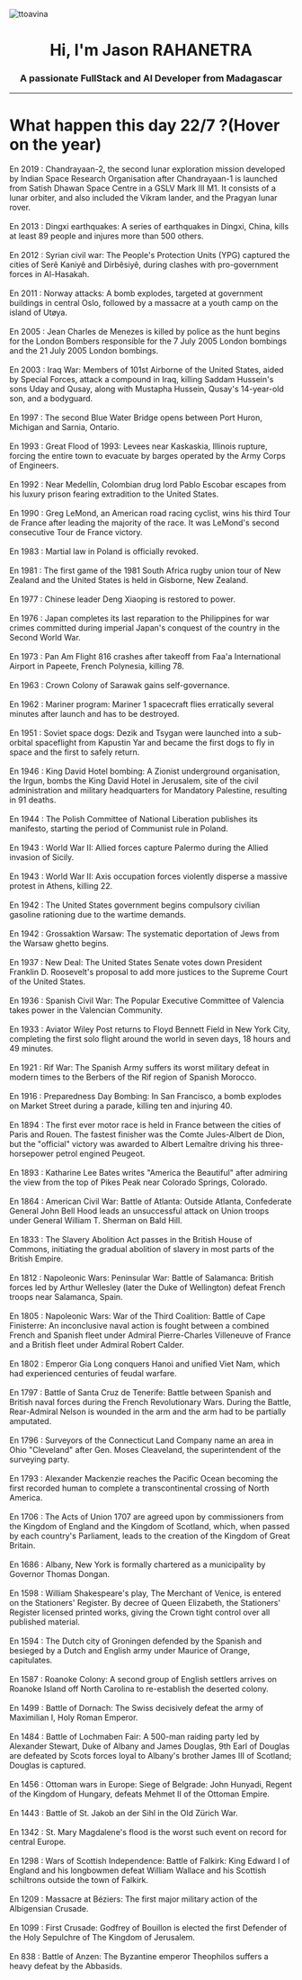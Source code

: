 
<p align="left"> <img src="https://komarev.com/ghpvc/?username=ttoavina&label=Profile%20views&color=0e75b6&style=flat" alt="ttoavina" /> </p>
<h1 align="center">Hi, I'm Jason RAHANETRA</h1>
<h3 align="center">A passionate FullStack and AI Developer from Madagascar</h3>
    
<hr/>
<h1> What happen this day 22/7 ?(Hover on the year)</h1>

En 2019 : Chandrayaan-2, the second lunar exploration mission developed by Indian Space Research Organisation after Chandrayaan-1 is launched from Satish Dhawan Space Centre in a GSLV Mark III M1. It consists of a lunar orbiter, and also included the Vikram lander, and the Pragyan lunar rover.
<br/><br/>
En 2013 : Dingxi earthquakes: A series of earthquakes in Dingxi, China, kills at least 89 people and injures more than 500 others.
<br/><br/>
En 2012 : Syrian civil war: The People's Protection Units (YPG) captured the cities of Serê Kaniyê and Dirbêsiyê, during clashes with pro-government forces in Al-Hasakah.
<br/><br/>
En 2011 : Norway attacks: A bomb explodes, targeted at government buildings in central Oslo, followed by a massacre at a youth camp on the island of Utøya.
<br/><br/>
En 2005 : Jean Charles de Menezes is killed by police as the hunt begins for the London Bombers responsible for the 7 July 2005 London bombings and the 21 July 2005 London bombings.
<br/><br/>
En 2003 : Iraq War: Members of 101st Airborne of the United States, aided by Special Forces, attack a compound in Iraq, killing Saddam Hussein's sons Uday and Qusay, along with Mustapha Hussein, Qusay's 14-year-old son, and a bodyguard.
<br/><br/>
En 1997 : The second Blue Water Bridge opens between Port Huron, Michigan and Sarnia, Ontario.
<br/><br/>
En 1993 : Great Flood of 1993: Levees near Kaskaskia, Illinois rupture, forcing the entire town to evacuate by barges operated by the Army Corps of Engineers.
<br/><br/>
En 1992 : Near Medellín, Colombian drug lord Pablo Escobar escapes from his luxury prison fearing extradition to the United States.
<br/><br/>
En 1990 : Greg LeMond, an American road racing cyclist, wins his third Tour de France after leading the majority of the race. It was LeMond's second consecutive Tour de France victory.
<br/><br/>
En 1983 : Martial law in Poland is officially revoked.
<br/><br/>
En 1981 : The first game of the 1981 South Africa rugby union tour of New Zealand and the United States is held in Gisborne, New Zealand.
<br/><br/>
En 1977 : Chinese leader Deng Xiaoping is restored to power.
<br/><br/>
En 1976 : Japan completes its last reparation to the Philippines for war crimes committed during imperial Japan's conquest of the country in the Second World War.
<br/><br/>
En 1973 : Pan Am Flight 816 crashes after takeoff from Faa'a International Airport in Papeete, French Polynesia, killing 78.
<br/><br/>
En 1963 : Crown Colony of Sarawak gains self-governance.
<br/><br/>
En 1962 : Mariner program: Mariner 1 spacecraft flies erratically several minutes after launch and has to be destroyed.
<br/><br/>
En 1951 : Soviet space dogs: Dezik and Tsygan were launched into a sub-orbital spaceflight from Kapustin Yar and became the first dogs to fly in space and the first to safely return.
<br/><br/>
En 1946 : King David Hotel bombing: A Zionist underground organisation, the Irgun, bombs the King David Hotel in Jerusalem, site of the civil administration and military headquarters for Mandatory Palestine, resulting in 91 deaths.
<br/><br/>
En 1944 : The Polish Committee of National Liberation publishes its manifesto, starting the period of Communist rule in Poland.
<br/><br/>
En 1943 : World War II: Allied forces capture Palermo during the Allied invasion of Sicily.
<br/><br/>
En 1943 : World War II: Axis occupation forces violently disperse a massive protest in Athens, killing 22.
<br/><br/>
En 1942 : The United States government begins compulsory civilian gasoline rationing due to the wartime demands.
<br/><br/>
En 1942 : Grossaktion Warsaw: The systematic deportation of Jews from the Warsaw ghetto begins.
<br/><br/>
En 1937 : New Deal: The United States Senate votes down President Franklin D. Roosevelt's proposal to add more justices to the Supreme Court of the United States.
<br/><br/>
En 1936 : Spanish Civil War: The Popular Executive Committee of Valencia takes power in the Valencian Community.
<br/><br/>
En 1933 : Aviator Wiley Post returns to Floyd Bennett Field in New York City, completing the first solo flight around the world in seven days, 18 hours and 49 minutes.
<br/><br/>
En 1921 : Rif War: The Spanish Army suffers its worst military defeat in modern times to the Berbers of the Rif region of Spanish Morocco.
<br/><br/>
En 1916 : Preparedness Day Bombing: In San Francisco, a bomb explodes on Market Street during a parade, killing ten and injuring 40.
<br/><br/>
En 1894 : The first ever motor race is held in France between the cities of Paris and Rouen. The fastest finisher was the Comte Jules-Albert de Dion, but the "official" victory was awarded to Albert Lemaître driving his three-horsepower petrol engined Peugeot.
<br/><br/>
En 1893 : Katharine Lee Bates writes "America the Beautiful" after admiring the view from the top of Pikes Peak near Colorado Springs, Colorado.
<br/><br/>
En 1864 : American Civil War: Battle of Atlanta: Outside Atlanta, Confederate General John Bell Hood leads an unsuccessful attack on Union troops under General William T. Sherman on Bald Hill.
<br/><br/>
En 1833 : The Slavery Abolition Act passes in the British House of Commons, initiating the gradual abolition of slavery in most parts of the British Empire.
<br/><br/>
En 1812 : Napoleonic Wars: Peninsular War: Battle of Salamanca: British forces led by Arthur Wellesley (later the Duke of Wellington) defeat French troops near Salamanca, Spain.
<br/><br/>
En 1805 : Napoleonic Wars: War of the Third Coalition: Battle of Cape Finisterre: An inconclusive naval action is fought between a combined French and Spanish fleet under Admiral Pierre-Charles Villeneuve of France and a British fleet under Admiral Robert Calder.
<br/><br/>
En 1802 : Emperor Gia Long conquers Hanoi and unified Viet Nam, which had experienced centuries of feudal warfare.
<br/><br/>
En 1797 : Battle of Santa Cruz de Tenerife: Battle between Spanish and British naval forces during the French Revolutionary Wars. During the Battle, Rear-Admiral Nelson is wounded in the arm and the arm had to be partially amputated.
<br/><br/>
En 1796 : Surveyors of the Connecticut Land Company name an area in Ohio "Cleveland" after Gen. Moses Cleaveland, the superintendent of the surveying party.
<br/><br/>
En 1793 : Alexander Mackenzie reaches the Pacific Ocean becoming the first recorded human to complete a transcontinental crossing of North America.
<br/><br/>
En 1706 : The Acts of Union 1707 are agreed upon by commissioners from the Kingdom of England and the Kingdom of Scotland, which, when passed by each country's Parliament, leads to the creation of the Kingdom of Great Britain.
<br/><br/>
En 1686 : Albany, New York is formally chartered as a municipality by Governor Thomas Dongan.
<br/><br/>
En 1598 : William Shakespeare's play, The Merchant of Venice, is entered on the Stationers' Register. By decree of Queen Elizabeth, the Stationers' Register licensed printed works, giving the Crown tight control over all published material.
<br/><br/>
En 1594 : The Dutch city of Groningen defended by the Spanish and besieged by a Dutch and English army under Maurice of Orange, capitulates.
<br/><br/>
En 1587 : Roanoke Colony: A second group of English settlers arrives on Roanoke Island off North Carolina to re-establish the deserted colony.
<br/><br/>
En 1499 : Battle of Dornach: The Swiss decisively defeat the army of Maximilian I, Holy Roman Emperor.
<br/><br/>
En 1484 : Battle of Lochmaben Fair: A 500-man raiding party led by Alexander Stewart, Duke of Albany and James Douglas, 9th Earl of Douglas are defeated by Scots forces loyal to Albany's brother James III of Scotland; Douglas is captured.
<br/><br/>
En 1456 : Ottoman wars in Europe: Siege of Belgrade: John Hunyadi, Regent of the Kingdom of Hungary, defeats Mehmet II of the Ottoman Empire.
<br/><br/>
En 1443 : Battle of St. Jakob an der Sihl in the Old Zürich War.
<br/><br/>
En 1342 : St. Mary Magdalene's flood is the worst such event on record for central Europe.
<br/><br/>
En 1298 : Wars of Scottish Independence: Battle of Falkirk: King Edward I of England and his longbowmen defeat William Wallace and his Scottish schiltrons outside the town of Falkirk.
<br/><br/>
En 1209 : Massacre at Béziers: The first major military action of the Albigensian Crusade.
<br/><br/>
En 1099 : First Crusade: Godfrey of Bouillon is elected the first Defender of the Holy Sepulchre of The Kingdom of Jerusalem.
<br/><br/>
En 838 : Battle of Anzen: The Byzantine emperor Theophilos suffers a heavy defeat by the Abbasids.
<br/><br/>
